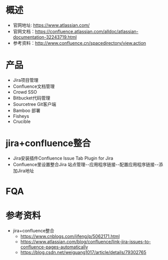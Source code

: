 # 概述
- 官网地址: https://www.atlassian.com/
- 官网文档：https://confluence.atlassian.com/alldoc/atlassian-documentation-32243719.html
- 参考资料：http://www.confluence.cn/spacedirectory/view.action

# 产品
- Jira项目管理
- Confluence文档管理
- Crowd SSO
- Bitbucket代码管理
- Sourcetree Git客户端
- Bamboo 部署
- Fisheys
- Crucible
# jira+confluence整合
- Jira安装插件Confluence Issue Tab Plugin for Jira
- Confluence里设置整合Jira 站点管理--应用程序链接--配置应用程序链接--添加Jira地址

# FQA
# 参考资料
- jira+confluence整合
  - https://www.cnblogs.com/jifeng/p/5062171.html
  - https://www.atlassian.com/blog/confluence/link-jira-issues-to-confluence-pages-automatically
  - https://blog.csdn.net/weiguang1017/article/details/79302765
